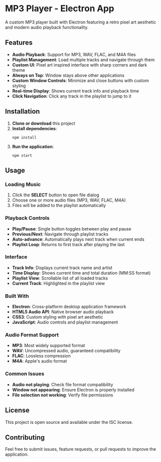 # MP3 Player - Electron App

A custom MP3 player built with Electron featuring a retro pixel art aesthetic and modern audio playback functionality.

## Features

- **Audio Playback**: Support for MP3, WAV, FLAC, and M4A files
- **Playlist Management**: Load multiple tracks and navigate through them
- **Custom UI**: Pixel art inspired interface with sharp corners and dark theme
- **Always on Top**: Window stays above other applications
- **Custom Window Controls**: Minimize and close buttons with custom styling
- **Real-time Display**: Shows current track info and playback time
- **Click Navigation**: Click any track in the playlist to jump to it

## Installation

1. **Clone or download** this project
2. **Install dependencies**:
   ```
   npm install
   ```
3. **Run the application**:
   ```
   npm start
   ```

## Usage

### Loading Music
1. Click the **SELECT** button to open file dialog
2. Choose one or more audio files (MP3, WAV, FLAC, M4A)
3. Files will be added to the playlist automatically

### Playback Controls
- **Play/Pause**: Single button toggles between play and pause
- **Previous/Next**: Navigate through playlist tracks
- **Auto-advance**: Automatically plays next track when current ends
- **Playlist Loop**: Returns to first track after playing the last

### Interface
- **Track Info**: Displays current track name and artist
- **Time Display**: Shows current time and total duration (MM:SS format)
- **Playlist View**: Scrollable list of all loaded tracks
- **Current Track**: Highlighted in the playlist view

### Built With
- **Electron**: Cross-platform desktop application framework
- **HTML5 Audio API**: Native browser audio playback
- **CSS3**: Custom styling with pixel art aesthetic
- **JavaScript**: Audio controls and playlist management

### Audio Format Support
- **MP3**: Most widely supported format
- **WAV**: Uncompressed audio, guaranteed compatibility
- **FLAC**: Lossless compression
- **M4A**: Apple's audio format

### Common Issues
- **Audio not playing**: Check file format compatibility
- **Window not appearing**: Ensure Electron is properly installed
- **File selection not working**: Verify file permissions

## License

This project is open source and available under the ISC license.

## Contributing

Feel free to submit issues, feature requests, or pull requests to improve the application. 
